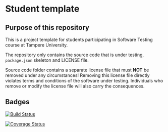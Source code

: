# Student template

## Purpose of this repository

This is a project template for students participating in Software Testing course
at Tampere University.

The repository only contains the source code that is under testing, `package.json` skeleton
and LICENSE file.

Source code folder contains a separate license file that must **NOT** be removed under any circumstances!
Removing this license file directly violates terms and conditions of the software under testing.
Individuals who remove or modify the license file will also carry the consequences.

## Badges

[![Build Status](https://app.travis-ci.com/136472Makemake/software_testing_assignment.svg?branch=master)](https://app.travis-ci.com/136472Makemake/software_testing_assignment)

[![Coverage Status](https://coveralls.io/repos/github/136472Makemake/software_testing_assignment/badge.svg?branch=master)](https://coveralls.io/github/136472Makemake/software_testing_assignment?branch=master)

